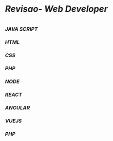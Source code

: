 # *Revisao- Web Developer* <h1>
### *JAVA SCRIPT* <h3>
### *HTML* <h3>
### *CSS* <h3>
### *PHP* <h3>
### *NODE* <h3>
### *REACT* <h3>
### *ANGULAR* <h3>
### *VUEJS* <h3>
### *PHP* <h3>


